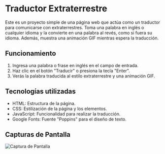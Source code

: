 # Traductor Extraterrestre

Este es un proyecto simple de una página web que actúa como un traductor para comunicarse con extraterrestres. Toma una palabra en inglés o cualquier idioma y la convierte en una palabra al revés, como si fuera su idioma. Además, muestra una animación GIF mientras espera la traducción.

## Funcionamiento

1. Ingresa una palabra o frase en inglés en el campo de entrada.
2. Haz clic en el botón "Traducir" o presiona la tecla "Enter".
3. Verás la palabra traducida al estilo extraterrestre y una animación GIF.

## Tecnologías utilizadas

- HTML: Estructura de la página.
- CSS: Estilización de la página y los elementos.
- JavaScript: Funcionalidad para realizar la traducción.
- Google Fonts: Fuente "Poppins" para el diseño de texto.

## Capturas de Pantalla

![Captura de Pantalla](screenshot.png)


